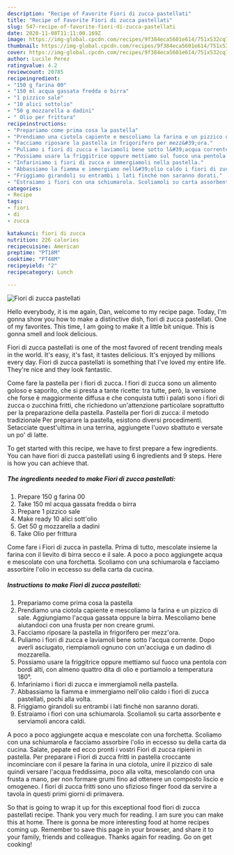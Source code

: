 ```yaml
---
description: "Recipe of Favorite Fiori di zucca pastellati"
title: "Recipe of Favorite Fiori di zucca pastellati"
slug: 547-recipe-of-favorite-fiori-di-zucca-pastellati
date: 2020-11-08T11:11:00.169Z
image: https://img-global.cpcdn.com/recipes/9f384eca5601e614/751x532cq70/fiori-di-zucca-pastellati-recipe-main-photo.jpg
thumbnail: https://img-global.cpcdn.com/recipes/9f384eca5601e614/751x532cq70/fiori-di-zucca-pastellati-recipe-main-photo.jpg
cover: https://img-global.cpcdn.com/recipes/9f384eca5601e614/751x532cq70/fiori-di-zucca-pastellati-recipe-main-photo.jpg
author: Lucile Perez
ratingvalue: 4.2
reviewcount: 20785
recipeingredient:
- "150 g farina 00"
- "150 ml acqua gassata fredda o birra"
- "1 pizzico sale"
- "10 alici sottolio"
- "50 g mozzarella a dadini"
- " Olio per frittura"
recipeinstructions:
- "Prepariamo come prima cosa la pastella"
- "Prendiamo una ciotola capiente e mescoliamo la farina e un pizzico di sale. Aggiungiamo l&#39;acqua gassata oppure la birra. Mescoliamo bene aiutandoci con una frusta per non creare grumi."
- "Facciamo riposare la pastella in frigorifero per mezz&#39;ora."
- "Puliamo i fiori di zucca e laviamoli bene sotto l&#39;acqua corrente. Dopo averli asciugato, riempiamoli ognuno con un&#39;acciuga e un dadino di mozzarella."
- "Possiamo usare la friggitrice oppure mettiamo sul fuoco una pentola con bordi alti, con almeno quattro dita di olio e portiamolo a temperatura 180°."
- "Infariniamo i fiori di zucca e immergiamoli nella pastella."
- "Abbassiamo la fiamma e immergiamo nell&#39;olio caldo i fiori di zucca pastellati, pochi alla volta."
- "Friggiamo girandoli su entrambi i lati finché non saranno dorati."
- "Estraiamo i fiori con una schiumarola. Scoliamoli su carta assorbente e serviamoli ancora caldi."
categories:
- Recipe
tags:
- fiori
- di
- zucca

katakunci: fiori di zucca 
nutrition: 226 calories
recipecuisine: American
preptime: "PT18M"
cooktime: "PT48M"
recipeyield: "2"
recipecategory: Lunch

---
```



![Fiori di zucca pastellati](https://img-global.cpcdn.com/recipes/9f384eca5601e614/751x532cq70/fiori-di-zucca-pastellati-recipe-main-photo.jpg)

Hello everybody, it is me again, Dan, welcome to my recipe page. Today, I'm gonna show you how to make a distinctive dish, fiori di zucca pastellati. One of my favorites. This time, I am going to make it a little bit unique. This is gonna smell and look delicious.

Fiori di zucca pastellati is one of the most favored of recent trending meals in the world. It's easy, it's fast, it tastes delicious. It's enjoyed by millions every day. Fiori di zucca pastellati is something that I've loved my entire life. They're nice and they look fantastic.

Come fare la pastella per i fiori di zucca. I fiori di zucca sono un alimento goloso e saporito, che si presta a tante ricette: tra tutte, però, la versione che forse è maggiormente diffusa e che conquista tutti i palati sono i fiori di zucca o zucchina fritti, che richiedono un&#39;attenzione particolare soprattutto per la preparazione della pastella. Pastella per fiori di zucca: il metodo tradizionale Per preparare la pastella, esistono diversi procedimenti. Setacciate quest&#39;ultima in una terrina, aggiungete l&#39;uovo sbattuto e versate un po&#39; di latte.


To get started with this recipe, we have to first prepare a few ingredients. You can have fiori di zucca pastellati using 6 ingredients and 9 steps. Here is how you can achieve that.

<!--inarticleads1-->

##### The ingredients needed to make Fiori di zucca pastellati:

1. Prepare 150 g farina 00
1. Take 150 ml acqua gassata fredda o birra
1. Prepare 1 pizzico sale
1. Make ready 10 alici sott&#39;olio
1. Get 50 g mozzarella a dadini
1. Take  Olio per frittura


Come fare i Fiori di zucca in pastella. Prima di tutto, mescolate insieme la farina con il lievito di birra secco e il sale. A poco a poco aggiungete acqua e mescolate con una forchetta. Scoliamo con una schiumarola e facciamo assorbire l&#39;olio in eccesso su della carta da cucina. 

<!--inarticleads2-->

##### Instructions to make Fiori di zucca pastellati:

1. Prepariamo come prima cosa la pastella
1. Prendiamo una ciotola capiente e mescoliamo la farina e un pizzico di sale. Aggiungiamo l&#39;acqua gassata oppure la birra. Mescoliamo bene aiutandoci con una frusta per non creare grumi.
1. Facciamo riposare la pastella in frigorifero per mezz&#39;ora.
1. Puliamo i fiori di zucca e laviamoli bene sotto l&#39;acqua corrente. Dopo averli asciugato, riempiamoli ognuno con un&#39;acciuga e un dadino di mozzarella.
1. Possiamo usare la friggitrice oppure mettiamo sul fuoco una pentola con bordi alti, con almeno quattro dita di olio e portiamolo a temperatura 180°.
1. Infariniamo i fiori di zucca e immergiamoli nella pastella.
1. Abbassiamo la fiamma e immergiamo nell&#39;olio caldo i fiori di zucca pastellati, pochi alla volta.
1. Friggiamo girandoli su entrambi i lati finché non saranno dorati.
1. Estraiamo i fiori con una schiumarola. Scoliamoli su carta assorbente e serviamoli ancora caldi.


A poco a poco aggiungete acqua e mescolate con una forchetta. Scoliamo con una schiumarola e facciamo assorbire l&#39;olio in eccesso su della carta da cucina. Salate, pepate ed ecco pronti i vostri Fiori di zucca ripieni in pastella. Per preparare i Fiori di zucca fritti in pastella croccante incominciare con il pesare la farina in una ciotola, unire il pizzico di sale quindi versare l&#39;acqua freddissima, poco alla volta, mescolando con una frusta a mano, per non formare grumi fino ad ottenere un composto liscio e omogeneo. I fiori di zucca fritti sono uno sfizioso finger food da servire a tavola in questi primi giorni di primavera. 

So that is going to wrap it up for this exceptional food fiori di zucca pastellati recipe. Thank you very much for reading. I am sure you can make this at home. There is gonna be more interesting food at home recipes coming up. Remember to save this page in your browser, and share it to your family, friends and colleague. Thanks again for reading. Go on get cooking!
